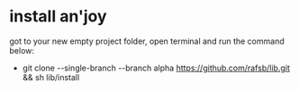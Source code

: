 # install an'joy

got to your new empty project folder, open terminal and run the command below: 

- git clone --single-branch --branch alpha https://github.com/rafsb/lib.git && sh lib/install
